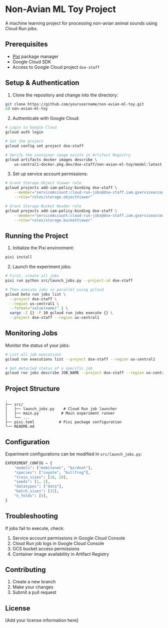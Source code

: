 # Non-Avian ML Toy Project

A machine learning project for processing non-avian animal sounds using Cloud Run jobs.

## Prerequisites

- [Pixi](https://prefix.dev/) package manager
- Google Cloud SDK
- Access to Google Cloud project `dse-staff`

## Setup & Authentication

1. Clone the repository and change into the directory:
```bash
git clone https://github.com/yourusername/non-avian-ml-toy.git
cd non-avian-ml-toy
```

2. Authenticate with Google Cloud:
```bash
# Login to Google Cloud
gcloud auth login

# Set the project
gcloud config set project dse-staff

# Verify the container image exists in Artifact Registry
gcloud artifacts docker images describe \
    us-central1-docker.pkg.dev/dse-staff/non-avian-ml-toy/model:latest
```

3. Set up service account permissions:
```bash
# Grant Storage Object Viewer role
gcloud projects add-iam-policy-binding dse-staff \
    --member="serviceAccount:cloud-run-jobs@dse-staff.iam.gserviceaccount.com" \
    --role="roles/storage.objectViewer"

# Grant Storage Bucket Reader role
gcloud projects add-iam-policy-binding dse-staff \
    --member="serviceAccount:cloud-run-jobs@dse-staff.iam.gserviceaccount.com" \
    --role="roles/storage.bucketViewer"
```

## Running the Project

1. Initialize the Pixi environment:
```bash
pixi install
```

2. Launch the experiment jobs:
```bash
# First, create all jobs
pixi run python src/launch_jobs.py --project-id dse-staff

# Then execute jobs in parallel using gcloud
gcloud beta run jobs list \
  --project dse-staff \
  --region us-central1 \
  --format="value(name)" | \
  xargs -I {} -P 10 gcloud run jobs execute {} \
  --project dse-staff --region us-central1
```

## Monitoring Jobs

Monitor the status of your jobs:
```bash
# List all job executions
gcloud run executions list --project dse-staff --region us-central1

# Get detailed status of a specific job
gcloud run jobs describe JOB_NAME --project dse-staff --region us-central1
```

## Project Structure

```
.
├── src/
│   ├── launch_jobs.py    # Cloud Run job launcher
│   ├── main.py          # Main experiment runner
│   └── ...
├── pixi.toml           # Pixi package configuration
└── README.md
```

## Configuration

Experiment configurations can be modified in `src/launch_jobs.py`:

```python
EXPERIMENT_CONFIG = {
    "models": ["mobilenet", "birdnet"],
    "species": ["coyote", "bullfrog"],
    "train_sizes": [10, 20],
    "seeds": [1, 2],
    "datatypes": ["data"],
    "batch_sizes": [32],
    "n_folds": [5],
}
```

## Troubleshooting

If jobs fail to execute, check:
1. Service account permissions in Google Cloud Console
2. Cloud Run job logs in Google Cloud Console
3. GCS bucket access permissions
4. Container image availability in Artifact Registry

## Contributing

1. Create a new branch
2. Make your changes
3. Submit a pull request

## License

[Add your license information here]